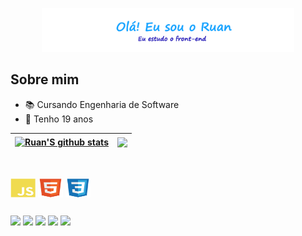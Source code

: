 <p align="center"><a href="https://ruandavidd.github.io"><img width="80%" alt="Olá, Eu sou o Ruan. Eu estudo front-end" src="gh-readme-header2.png" /></a></p>
<h2> Sobre mim </h1>
<p><ul>
<li>📚 Cursando Engenharia de Software</li>
<li>🎂 Tenho 19 anos</li>
</ul></p>

| <a href="https://github.com/ruandavidd/github-readme-stats"><img align="center" src="https://github-readme-stats.vercel.app/api?username=ruandavidd&show_icons=true&include_all_commits=true&theme=transparent&hide_border=true" alt="Ruan'S github stats" /></a> | <a href="https://github.com/ruandavidd/github-readme-stats"><img align="center" src="https://github-readme-stats.vercel.app/api/top-langs/?username=ruandavidd&layout=compact&theme=transparent&hide_border=true" /></a> |
| ------------- | ------------- |

##

<div style="display: inline_block"><br>
  <img align="center" alt="Ruan-JS" height="30" width="40" src="https://raw.githubusercontent.com/devicons/devicon/master/icons/javascript/javascript-plain.svg">
  <img align="center" alt="Ruan-HTML" height="30" width="40" src="https://raw.githubusercontent.com/devicons/devicon/master/icons/html5/html5-original.svg">
  <img align="center" alt="Ruan-CSS" height="30" width="40" src="https://raw.githubusercontent.com/devicons/devicon/master/icons/css3/css3-original.svg">
</div>

##

<div>
  <a href="https://instagram.com/ru_anzz" target="_blank" rel="external"><img src="https://img.shields.io/badge/-Instagram-%23E4405F?style=for-the-badge&logo=instagram&logoColor=white" target="_blank"></a>
  <a href="https://discord.com/channels/@me/402628710517178369" target="_blank"><img src="https://img.shields.io/badge/Discord-7289DA?style=for-the-badge&logo=discord&logoColor=white" target="_blank"></a> 
  <a href="mailto:ruandaviddev@gmail.com"><img src="https://img.shields.io/badge/-Gmail-%23333?style=for-the-badge&logo=gmail&logoColor=white" target="_blank"></a>
  <a href="https://www.linkedin.com/in/ruandavidd" target="_blank"><img src="https://img.shields.io/badge/-LinkedIn-%230077B5?style=for-the-badge&logo=linkedin&logoColor=white" target="_blank"></a> 
  <a href="https://wa.me/5585991272542?text=Ol%C3%A1%2C+tudo+bem%3F" target="_blank" rel="external"><img src="https://img.shields.io/badge/WhatsApp-25D366?style=for-the-badge&logo=whatsapp&logoColor=white"></a>
</div>
